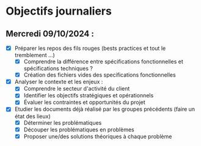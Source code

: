 # Objectifs journaliers

## Mercredi 09/10/2024 :


- [x] Préparer les repos des fils rouges (bests practices et tout le tremblement …)
  - [x] Comprendre la différence entre spécifications fonctionnelles et spécifications techniques ?
  - [x] Création des fichiers vides des specifications fonctionnelles

- [x] Analyser le contexte et les enjeux :
    - [x] Comprendre le secteur d'activité du client
    - [x] Identifier les objectifs stratégiques et opérationnels
    - [x] Évaluer les contraintes et opportunités du projet
- [x] Etudier les documents déjà réalisé par les groupes précédents (faire un état des lieux)
  - [x] Déterminer les problématiques
  - [x] Découper les problématiques en problèmes
  - [x] Proposer une/des solutions théoriques à chaque problème

